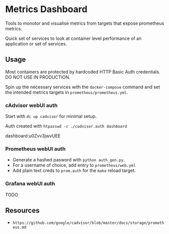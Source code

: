 # Metrics Dashboard

Tools to monotor and visualise metrics from targets that expose
prometheus metrics.

Quick set of services to look at container level performance
of an application or set of services.

## Usage

Most containers are protected by hardcoded HTTP Basic Auth
credentials. DO NOT USE IN PRODUCTION.

Spin up the necessary services with the `docker-compose` command
and set the intended metrics targets in `prometheus/prometheus.yml`.

### cAdvisor webUI auth

Start with `dc up cadvisor` for minimal setup.

Auth created with `htpasswd -c ./cadvisor.auth dashboard`

dashboard:u0Zvv3jwvUEE

### Prometheus webUI auth

- Generate a hashed pasword with `python auth_gen.py`.
- For a username of choice, add entry to `prometheus/web.yml`
- Add plain text creds to `prom.auth` for the `make` reload target.

### Grafana webUI auth

TODO

## Resources

- `https://github.com/google/cadvisor/blob/master/docs/storage/prometheus.md`

